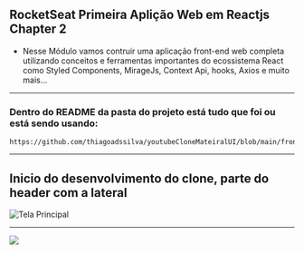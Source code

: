 ## RocketSeat Primeira Aplição Web em Reactjs Chapter 2

- Nesse Módulo vamos contruir uma aplicação front-end web completa utilizando conceitos e ferramentas importantes do ecossistema React como Styled Components, MirageJs, Context Api, hooks, Axios e muito mais...

<hr>

### Dentro do <b>README</b> da pasta do projeto está tudo que foi ou está sendo usando:

    https://github.com/thiagoadssilva/youtubeCloneMateiralUI/blob/main/frontend/README.md

<hr>

## <b>Inicio</b> do desenvolvimento do clone, parte do header com a lateral

![Tela Principal](images/headerLateral.png)

<hr>

<img src="src/assets/watchme.gif" />
